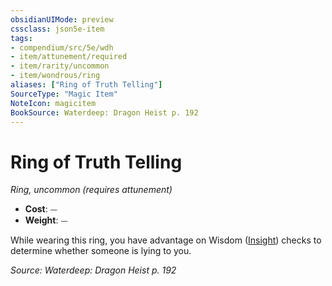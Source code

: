 ```yaml
---
obsidianUIMode: preview
cssclass: json5e-item
tags:
- compendium/src/5e/wdh
- item/attunement/required
- item/rarity/uncommon
- item/wondrous/ring
aliases: ["Ring of Truth Telling"]
SourceType: "Magic Item"
NoteIcon: magicitem
BookSource: Waterdeep: Dragon Heist p. 192
---
```

# Ring of Truth Telling
*Ring, uncommon (requires attunement)*  

- **Cost**: ⏤
- **Weight**: ⏤

While wearing this ring, you have advantage on Wisdom ([Insight](/2-Mechanics/CLI/rules/skills.md#Insight)) checks to determine whether someone is lying to you.

*Source: Waterdeep: Dragon Heist p. 192*